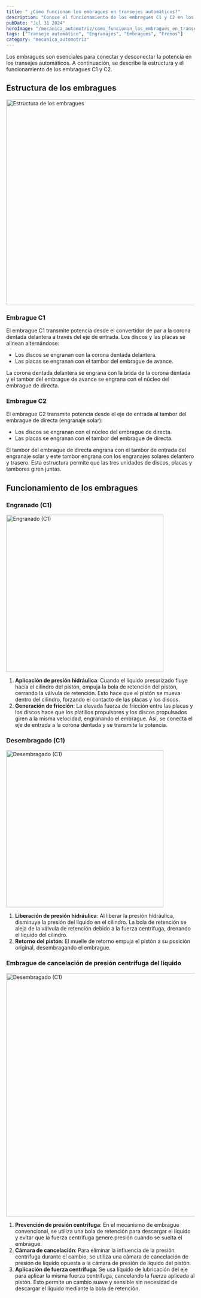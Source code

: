 ```yaml
---
title: " ¿Cómo funcionan los embragues en transejes automáticos?"
description: "Conoce el funcionamiento de los embragues C1 y C2 en los transejes automáticos. Aprende sobre su estructura y cómo aseguran una transmisión de potencia eficiente y suave en los vehículos."
pubDate: "Jul 31 2024"
heroImage: "/mecanica_automotriz/como_funcionan_los_embragues_en_transejes_automaticos.webp"
tags: ["Transeje automático", "Engranajes", "Embragues", "Frenos"]
category: "mecanica_automotriz"
---
```


Los embragues son esenciales para conectar y desconectar la potencia en los transejes automáticos. A continuación, se describe la estructura y el funcionamiento de los embragues C1 y C2.

## Estructura de los embragues

<img src="/mecanica_automotriz/como_funcionan_los_embragues_en_transejes_automaticos2.png" alt="Estructura de los embragues" width="550"/>

### Embrague C1

El embrague C1 transmite potencia desde el convertidor de par a la corona dentada delantera a través del eje de entrada. Los discos y las placas se alinean alternándose:

- Los discos se engranan con la corona dentada delantera.
- Las placas se engranan con el tambor del embrague de avance.

La corona dentada delantera se engrana con la brida de la corona dentada y el tambor del embrague de avance se engrana con el núcleo del embrague de directa.

### Embrague C2

El embrague C2 transmite potencia desde el eje de entrada al tambor del embrague de directa (engranaje solar):

- Los discos se engranan con el núcleo del embrague de directa.
- Las placas se engranan con el tambor del embrague de directa.

El tambor del embrague de directa engrana con el tambor de entrada del engranaje solar y este tambor engrana con los engranajes solares delantero y trasero. Esta estructura permite que las tres unidades de discos, placas y tambores giren juntas.

## Funcionamiento de los embragues

### Engranado (C1)

<img src="/mecanica_automotriz/como_funcionan_los_embragues_en_transejes_automaticos3.png" alt="Engranado (C1)" width="420"/>

1. **Aplicación de presión hidráulica**: Cuando el líquido presurizado fluye hacia el cilindro del pistón, empuja la bola de retención del pistón, cerrando la válvula de retención. Esto hace que el pistón se mueva dentro del cilindro, forzando el contacto de las placas y los discos.
2. **Generación de fricción**: La elevada fuerza de fricción entre las placas y los discos hace que los platillos propulsores y los discos propulsados giren a la misma velocidad, engranando el embrague. Así, se conecta el eje de entrada a la corona dentada y se transmite la potencia.

### Desembragado (C1)

<img src="/mecanica_automotriz/como_funcionan_los_embragues_en_transejes_automaticos4.png" alt="Desembragado (C1)" width="420"/>

1. **Liberación de presión hidráulica**: Al liberar la presión hidráulica, disminuye la presión del líquido en el cilindro. La bola de retención se aleja de la válvula de retención debido a la fuerza centrífuga, drenando el líquido del cilindro.
2. **Retorno del pistón**: El muelle de retorno empuja el pistón a su posición original, desembragando el embrague.

### Embrague de cancelación de presión centrífuga del líquido

<img src="/mecanica_automotriz/como_funcionan_los_embragues_en_transejes_automaticos5.png" alt="Desembragado (C1)" width="650"/>

1. **Prevención de presión centrífuga**: En el mecanismo de embrague convencional, se utiliza una bola de retención para descargar el líquido y evitar que la fuerza centrífuga genere presión cuando se suelta el embrague.
2. **Cámara de cancelación**: Para eliminar la influencia de la presión centrífuga durante el cambio, se utiliza una cámara de cancelación de presión de líquido opuesta a la cámara de presión de líquido del pistón.
3. **Aplicación de fuerza centrífuga**: Se usa líquido de lubricación del eje para aplicar la misma fuerza centrífuga, cancelando la fuerza aplicada al pistón. Esto permite un cambio suave y sensible sin necesidad de descargar el líquido mediante la bola de retención.

